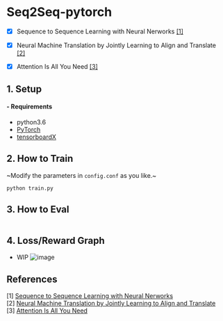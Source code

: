 # Seq2Seq-pytorch

- [x] Sequence to Sequence Learning with Neural Nerworks [[1]](#references)
- [x] Neural Machine Translation by Jointly Learning to Align and Translate [[2]](#references)
- [x] Attention Is All You Need [[3]](#references)

 
## 1. Setup
####  - Requirements

- python3.6
- [PyTorch](http://pytorch.org/)
- [tensorboardX](https://github.com/lanpa/tensorboardX)


## 2. How to Train
~Modify the parameters in `config.conf` as you like.~
```
python train.py
```

## 3. How to Eval
```
```

## 4. Loss/Reward Graph
- WIP
![image]()



References
----------

[1] [Sequence to Sequence Learning with Neural Nerworks](https://arxiv.org/pdf/1409.3215.pdf)    
[2] [Neural Machine Translation by Jointly Learning to Align and Translate](https://arxiv.org/pdf/1409.0473.pdf)  
[3] [Attention Is All You Need](https://arxiv.org/pdf/1706.03762.pdf)   
  
